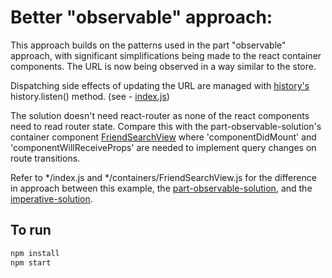 # Better "observable" approach:
This approach builds on the patterns used in the part "observable" approach, with significant simplifications being made to the react container components. The URL is now being observed in a way similar to the store.

Dispatching side effects of updating the URL are managed with [history's](https://github.com/reactjs/history) history.listen() method. (see - [index.js](index.js#L29))

The solution doesn't need react-router as none of the react components need to read router state. Compare this with the part-observable-solution's container component [FriendSearchView](../part-observable-solution/containers/FriendSearchView.js) where 'componentDidMount' and 'componentWillReceiveProps' are needed to implement query changes on route transitions.

Refer to \*/index.js and \*/containers/FriendSearchView.js for the difference in approach between this example, the [part-observable-solution](../part-observable-solution), and the [imperative-solution](../imperative-solution).

## To run
```sh
npm install
npm start
```
